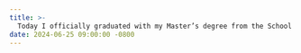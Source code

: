 ```yaml
---
title: >-  
  Today I officially graduated with my Master’s degree from the School of Aerospace Engineering at Xiamen University. I am deeply grateful to Prof. Huagang Luo and Prof. Cunfu Wang for their    guidance over the past three years, and I wish CAMDDA continued success and growth.
date: 2024-06-25 09:00:00 -0800  
---
```

